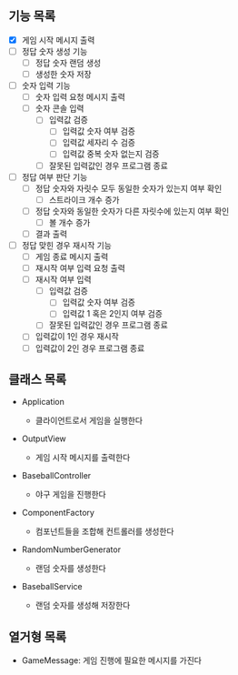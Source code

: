 ## 기능 목록

- [x] 게임 시작 메시지 출력
- [ ] 정답 숫자 생성 기능
    - [ ] 정답 숫자 랜덤 생성
    - [ ] 생성한 숫자 저장
- [ ] 숫자 입력 기능
    - [ ] 숫자 입력 요청 메시지 출력
    - [ ] 숫자 콘솔 입력
        - [ ] 입력값 검증
            - [ ] 입력값 숫자 여부 검증
            - [ ] 입력값 세자리 수 검증
            - [ ] 입력값 중복 숫자 없는지 검증
        - [ ] 잘못된 입력값인 경우 프로그램 종료
- [ ] 정답 여부 판단 기능
    - [ ] 정답 숫자와 자릿수 모두 동일한 숫자가 있는지 여부 확인
        - [ ] 스트라이크 개수 증가
    - [ ] 정답 숫자와 동일한 숫자가 다른 자릿수에 있는지 여부 확인
        - [ ] 볼 개수 증가
    - [ ] 결과 출력
- [ ] 정답 맞힌 경우 재시작 기능
    - [ ] 게임 종료 메시지 출력
    - [ ] 재시작 여부 입력 요청 출력
    - [ ] 재시작 여부 입력
        - [ ] 입력값 검증
            - [ ] 입력값 숫자 여부 검증
            - [ ] 입력값 1 혹은 2인지 여부 검증
        - [ ] 잘못된 입력값인 경우 프로그램 종료
    - [ ] 입력값이 1인 경우 재시작
    - [ ] 입력값이 2인 경우 프로그램 종료

## 클래스 목록

- Application
    - 클라이언트로서 게임을 실행한다

- OutputView
    - 게임 시작 메시지를 출력한다

- BaseballController
    - 야구 게임을 진행한다

- ComponentFactory
    - 컴포넌트들을 조합해 컨트롤러를 생성한다

- RandomNumberGenerator
    - 랜덤 숫자를 생성한다

- BaseballService
    - 랜덤 숫자를 생성해 저장한다

## 열거형 목록

- GameMessage: 게임 진행에 필요한 메시지를 가진다
